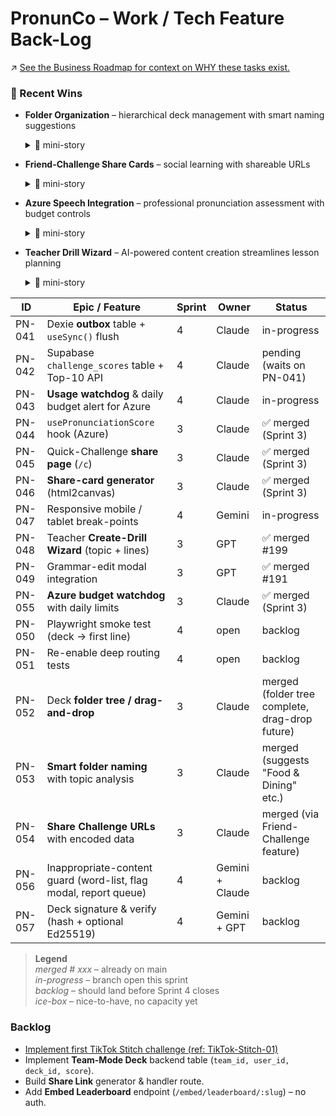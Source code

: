# PronunCo – Work / Tech Feature Back-Log
↗ [See the Business Roadmap for context on WHY these tasks exist.](./BUSINESS-STRATEGIC.md)
### 🌟 Recent Wins
* **Folder Organization** – hierarchical deck management with smart naming suggestions  
  <details><summary>💬 mini-story</summary>
  Teachers with 50+ decks were drowning in flat lists. Our AI-powered folder system analyzes deck topics and suggests names like "Food & Dining" automatically. Sidebar tree view + move-to-folder dropdowns = organized bliss.
  </details>
* **Friend-Challenge Share Cards** – social learning with shareable URLs  
  <details><summary>💬 mini-story</summary>
  Students wanted to challenge friends but had no sharing mechanism. Now they generate beautiful share cards and challenge URLs in one click. "Beat my score in Airport Phrases!" → viral learning loops.
  </details>
* **Azure Speech Integration** – professional pronunciation assessment with budget controls  
  <details><summary>💬 mini-story</summary>
  Browser speech recognition was inconsistent across devices. Azure gives us CEFR-grade scoring with detailed metrics. $3 daily budget prevents runaway costs while enabling premium features. The breakthrough: side-by-side scoring shows students the difference between "close enough" and "perfect" pronunciation.
  </details>

* **Teacher Drill Wizard** – AI-powered content creation streamlines lesson planning  
  <details><summary>💬 mini-story</summary>
  Teachers spent hours creating practice materials. OpenAI integration generates contextual drills from simple prompts. "Airport vocabulary for intermediate Spanish" becomes 20 ready-to-use phrases in seconds. Grammar modal integration enables instant brief creation.
  </details>

| ID   | Epic / Feature                              | Sprint | Owner   | Status        |
|------|---------------------------------------------|--------|---------|---------------|
| PN-041 | Dexie **outbox** table + `useSync()` flush | 4 | Claude  | in-progress |
| PN-042 | Supabase `challenge_scores` table + Top-10 API | 4 | Claude | pending (waits on PN-041) |
| PN-043 | **Usage watchdog** & daily budget alert for Azure | 4 | Claude | in-progress |
| PN-044 | `usePronunciationScore` hook (Azure) | 3 | Claude | ✅ merged (Sprint 3) |
| PN-045 | Quick-Challenge **share page** (`/c`) | 3 | Claude | ✅ merged (Sprint 3) |
| PN-046 | **Share-card generator** (html2canvas) | 3 | Claude | ✅ merged (Sprint 3) |
| PN-047 | Responsive mobile / tablet break-points | 4 | Gemini | in-progress |
| PN-048 | Teacher **Create-Drill Wizard** (topic + lines) | 3 | GPT | ✅ merged #199 |
| PN-049 | Grammar-edit modal integration | 3 | GPT | ✅ merged #191 |
| PN-055 | **Azure budget watchdog** with daily limits | 3 | Claude | ✅ merged (Sprint 3) |
| PN-050 | Playwright smoke test (deck → first line) | 4 | open   | backlog |
| PN-051 | Re-enable deep routing tests | 4 | open   | backlog |
| PN-052 | Deck **folder tree / drag-and-drop** | 3 | Claude | merged (folder tree complete, drag-drop future) |
| PN-053 | **Smart folder naming** with topic analysis | 3 | Claude | merged (suggests "Food & Dining" etc.) |
| PN-054 | **Share Challenge URLs** with encoded data | 3 | Claude | merged (via Friend-Challenge feature) |
| PN-056 | Inappropriate-content guard (word-list, flag modal, report queue) | 4 | Gemini + Claude | backlog |
| PN-057 | Deck signature & verify (hash + optional Ed25519) | 4 | Gemini + GPT | backlog |

> **Legend**  
> *merged # xxx* – already on main  
> *in-progress* – branch open this sprint  
> *backlog* – should land before Sprint 4 closes  
> *ice-box* – nice-to-have, no capacity yet

### Backlog

* [Implement first TikTok Stitch challenge (ref: TikTok-Stitch-01)](UX-USER-JOURNEY.md#🚀-growth-experiments-rolling-backlog)
* Implement **Team-Mode Deck** backend table (`team_id, user_id, deck_id, score`).
* Build **Share Link** generator & handler route.
* Add **Embed Leaderboard** endpoint (`/embed/leaderboard/:slug`) – no auth.
